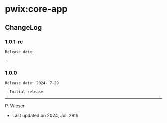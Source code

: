 # pwix:core-app

## ChangeLog

### 1.0.1-rc

    Release date: 

    - 

### 1.0.0

    Release date: 2024- 7-29

    - Initial release

---
P. Wieser
- Last updated on 2024, Jul. 29th
